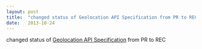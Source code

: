 ```yaml
---
layout: post
title:  "changed status of Geolocation API Specification from PR to REC"
date:   2013-10-24
---
```


changed status of <a href="http://www.w3.org/TR/geolocation-API/">Geolocation API Specification</a> from PR to REC